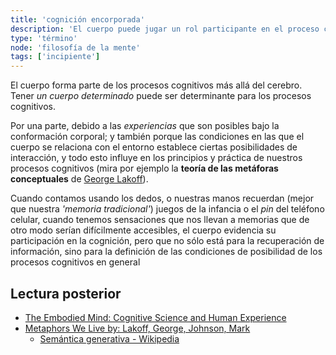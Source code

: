```yaml
---
title: 'cognición encorporada'
description: 'El cuerpo puede jugar un rol participante en el proceso cognitivo a través de gestos, memoria táctil'
type: 'término'
node: 'filosofía de la mente'
tags: ['incipiente']
---
```


El cuerpo forma parte de los procesos cognitivos más allá del cerebro. Tener *un cuerpo determinado* puede ser determinante para los procesos cognitivos.

Por una parte, debido a las *experiencias* que son posibles bajo la conformación corporal; y también porque las condiciones en las que el cuerpo se relaciona con el entorno establece ciertas posibilidades de interacción, y todo esto influye en los principios y práctica de nuestros procesos cognitivos (mira por ejemplo la **teoría de las metáforas conceptuales** de [George Lakoff](https://en.wikipedia.org/wiki/George_Lakoff#Embodied_mind)).

Cuando contamos usando los dedos, o nuestras manos recuerdan (mejor que nuestra *'memoria tradicional'*) juegos de la infancia o el *pin* del teléfono celular, cuando tenemos sensaciones que nos llevan a memorias que de otro modo serían difícilmente accesibles, el cuerpo evidencia su participación en la cognición, pero que no sólo está para la recuperación de información, sino para la definición de las condiciones de posibilidad de los procesos cognitivos en general

## Lectura posterior

- [The Embodied Mind: Cognitive Science and Human Experience](https://www.amazon.com.mx/Embodied-Mind-Cognitive-Science-Experience/dp/0262720213)
- [Metaphors We Live by: Lakoff, George, Johnson, Mark](https://www.amazon.com.mx/Metaphors-We-Live-George-Lakoff/dp/0226468011)
	- [Semántica generativa - Wikipedia](https://es.wikipedia.org/wiki/Sem%25C3%25A1ntica_generativa)